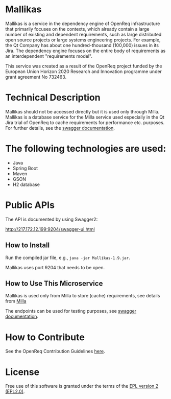 # Mallikas

Mallikas is a service in the dependency engine of OpenReq infrastructure that primarily focuses on the contexts, which already contain a large number of existing and dependent requirements, such as large distributed open source projects or large systems engineering projects. For example, the Qt Company has about one hundred-thousand (100,000) issues in its Jira. The dependency engine focuses on the entire body of requirements as an interdependent "requirements model".

This service was created as a result of the OpenReq project funded by the European Union Horizon 2020 Research and Innovation programme under grant agreement No 732463.



# Technical Description

Mallikas should not be accessed directly but it is used only through Milla. Mallikas is a database service for the Milla service used especially in the Qt Jira trial of OpenReq to cache requirements for performance etc. purposes. For further details, see the [swagger documentation](http://217.172.12.199:9203/swagger-ui.html).


# The following technologies are used:
- Java
- Spring Boot
- Maven
- GSON
- H2 database


	
# Public APIs

The API is documented by using Swagger2:

http://217.172.12.199:9204/swagger-ui.html


## How to Install

Run the compiled jar file, e.g., `java -jar Mallikas-1.9.jar`.

Mallikas uses port 9204 that needs to be open. 


## How to Use This Microservice

Mallikas is used only from Milla to store (cache) requirements, see details from [Milla](https://github.com/OpenReqEU/milla/)

The endpoints can be used for testing purposes, see  [swagger documentation](http://217.172.12.199:9203/swagger-ui.html).



# How to Contribute

See the OpenReq Contribution Guidelines [here](https://github.com/OpenReqEU/OpenReq/blob/master/CONTRIBUTING.md).

# License

Free use of this software is granted under the terms of the [EPL version 2 (EPL2.0)](https://www.eclipse.org/legal/epl-2.0/).
